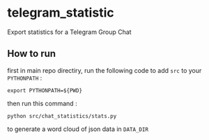 # telegram_statistic
Export statistics for a Telegram Group Chat

## How to run
first in main repo directiry, run the following code to add `src` to
your `PYTHONPATH` :
```
export PYTHONPATH=${PWD} 
```

then run this command : 
```
python src/chat_statistics/stats.py
```
to generate a word cloud of json data in `DATA_DIR`  
